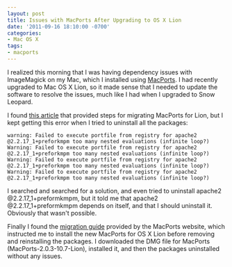 ```yaml
---
layout: post
title: Issues with MacPorts After Upgrading to OS X Lion
date: '2011-09-16 18:10:00 -0700'
categories:
- Mac OS X
tags:
- macports
---
```


I realized this morning that I was having dependency issues with ImageMagick
on my Mac, which I installed using [MacPorts][1]. I had recently upgraded to
Mac OS X Lion, so it made sense that I needed to update the software to
resolve the issues, much like I had when I upgraded to Snow Leopard.

I found [this article][2] that provided steps for migrating MacPorts for Lion,
but I kept getting this error when I tried to uninstall all the packages:

```
warning: Failed to execute portfile from registry for apache2
@2.2.17_1+preforkmpm too many nested evaluations (infinite loop?)
Warning: Failed to execute portfile from registry for apache2
@2.2.17_1+preforkmpm too many nested evaluations (infinite loop?)
Warning: Failed to execute portfile from registry for apache2
@2.2.17_1+preforkmpm too many nested evaluations (infinite loop?)
Warning: Failed to execute portfile from registry for apache2
@2.2.17_1+preforkmpm too many nested evaluations (infinite loop?)
```

I searched and searched for a solution, and even tried to uninstall apache2
@2.2.17_1+preformkmpm, but it told me that apache2 @2.2.17_1+preformkmpm
depends on itself, and that I should uninstall it. Obviously that wasn't
possible.

Finally I found the [migration guide][3] provided by the MacPorts website,
which instructed me to install the new MacPorts for OS X Lion before removing
and reinstalling the packages. I downloaded the DMG file for MacPorts
(MacPorts-2.0.3-10.7-Lion), installed it, and then the packages uninstalled
without any issues.

[1]: http://www.macports.org/
[2]: http://www.anthonymclin.com/code/7-miscellaneous/106-updating-xcode-and-macports-for-osx-lion
[3]: https://trac.macports.org/wiki/Migration
